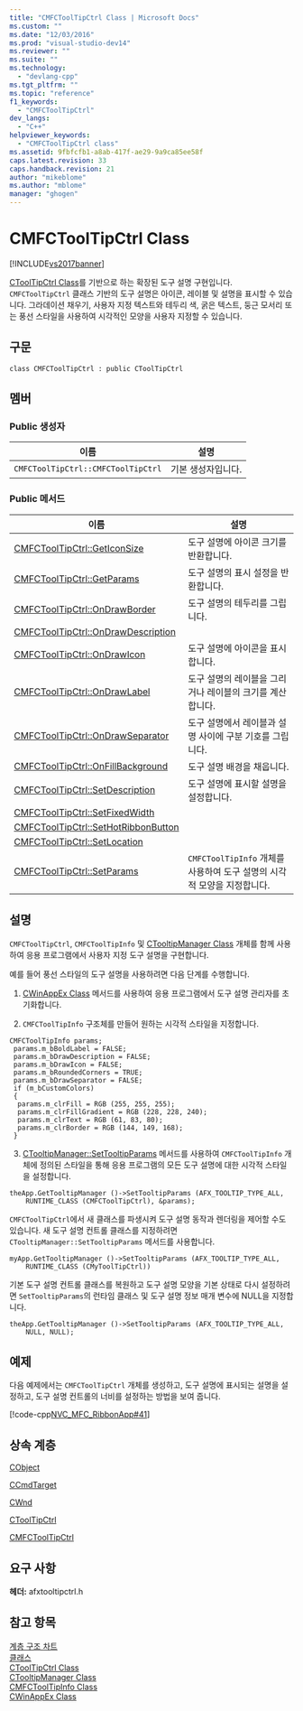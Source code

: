 ```yaml
---
title: "CMFCToolTipCtrl Class | Microsoft Docs"
ms.custom: ""
ms.date: "12/03/2016"
ms.prod: "visual-studio-dev14"
ms.reviewer: ""
ms.suite: ""
ms.technology: 
  - "devlang-cpp"
ms.tgt_pltfrm: ""
ms.topic: "reference"
f1_keywords: 
  - "CMFCToolTipCtrl"
dev_langs: 
  - "C++"
helpviewer_keywords: 
  - "CMFCToolTipCtrl class"
ms.assetid: 9fbfcfb1-a8ab-417f-ae29-9a9ca85ee58f
caps.latest.revision: 33
caps.handback.revision: 21
author: "mikeblome"
ms.author: "mblome"
manager: "ghogen"
---
```

# CMFCToolTipCtrl Class
[!INCLUDE[vs2017banner](../../assembler/inline/includes/vs2017banner.md)]

[CToolTipCtrl Class](../../mfc/reference/ctooltipctrl-class.md)를 기반으로 하는 확장된 도구 설명 구현입니다.  `CMFCToolTipCtrl` 클래스 기반의 도구 설명은 아이콘, 레이블 및 설명을 표시할 수 있습니다.  그라데이션 채우기, 사용자 지정 텍스트와 테두리 색, 굵은 텍스트, 둥근 모서리 또는 풍선 스타일을 사용하여 시각적인 모양을 사용자 지정할 수 있습니다.  
  
## 구문  
  
```  
class CMFCToolTipCtrl : public CToolTipCtrl  
```  
  
## 멤버  
  
### Public 생성자  
  
|이름|설명|  
|--------|--------|  
|`CMFCToolTipCtrl::CMFCToolTipCtrl`|기본 생성자입니다.|  
  
### Public 메서드  
  
|이름|설명|  
|--------|--------|  
|[CMFCToolTipCtrl::GetIconSize](../Topic/CMFCToolTipCtrl::GetIconSize.md)|도구 설명에 아이콘 크기를 반환합니다.|  
|[CMFCToolTipCtrl::GetParams](../Topic/CMFCToolTipCtrl::GetParams.md)|도구 설명의 표시 설정을 반환합니다.|  
|[CMFCToolTipCtrl::OnDrawBorder](../Topic/CMFCToolTipCtrl::OnDrawBorder.md)|도구 설명의 테두리를 그립니다.|  
|[CMFCToolTipCtrl::OnDrawDescription](../Topic/CMFCToolTipCtrl::OnDrawDescription.md)||  
|[CMFCToolTipCtrl::OnDrawIcon](../Topic/CMFCToolTipCtrl::OnDrawIcon.md)|도구 설명에 아이콘을 표시합니다.|  
|[CMFCToolTipCtrl::OnDrawLabel](../Topic/CMFCToolTipCtrl::OnDrawLabel.md)|도구 설명의 레이블을 그리거나 레이블의 크기를 계산합니다.|  
|[CMFCToolTipCtrl::OnDrawSeparator](../Topic/CMFCToolTipCtrl::OnDrawSeparator.md)|도구 설명에서 레이블과 설명 사이에 구분 기호를 그립니다.|  
|[CMFCToolTipCtrl::OnFillBackground](../Topic/CMFCToolTipCtrl::OnFillBackground.md)|도구 설명 배경을 채웁니다.|  
|[CMFCToolTipCtrl::SetDescription](../Topic/CMFCToolTipCtrl::SetDescription.md)|도구 설명에 표시할 설명을 설정합니다.|  
|[CMFCToolTipCtrl::SetFixedWidth](../Topic/CMFCToolTipCtrl::SetFixedWidth.md)||  
|[CMFCToolTipCtrl::SetHotRibbonButton](../Topic/CMFCToolTipCtrl::SetHotRibbonButton.md)||  
|[CMFCToolTipCtrl::SetLocation](../Topic/CMFCToolTipCtrl::SetLocation.md)||  
|[CMFCToolTipCtrl::SetParams](../Topic/CMFCToolTipCtrl::SetParams.md)|`CMFCToolTipInfo` 개체를 사용하여 도구 설명의 시각적 모양을 지정합니다.|  
  
## 설명  
 `CMFCToolTipCtrl`, `CMFCToolTipInfo` 및 [CTooltipManager Class](../../mfc/reference/ctooltipmanager-class.md) 개체를 함께 사용하여 응용 프로그램에서 사용자 지정 도구 설명을 구현합니다.  
  
 예를 들어 풍선 스타일의 도구 설명을 사용하려면 다음 단계를 수행합니다.  
  
 1.  [CWinAppEx Class](../../mfc/reference/cwinappex-class.md) 메서드를 사용하여 응용 프로그램에서 도구 설명 관리자를 초기화합니다.  
  
 2.  `CMFCToolTipInfo` 구조체를 만들어 원하는 시각적 스타일을 지정합니다.  
  
```  
CMFCToolTipInfo params;  
 params.m_bBoldLabel = FALSE;  
 params.m_bDrawDescription = FALSE;  
 params.m_bDrawIcon = FALSE;  
 params.m_bRoundedCorners = TRUE;  
 params.m_bDrawSeparator = FALSE;  
 if (m_bCustomColors)  
 {  
  params.m_clrFill = RGB (255, 255, 255);  
  params.m_clrFillGradient = RGB (228, 228, 240);  
  params.m_clrText = RGB (61, 83, 80);  
  params.m_clrBorder = RGB (144, 149, 168);  
 }  
```  
  
 3.  [CTooltipManager::SetTooltipParams](../Topic/CTooltipManager::SetTooltipParams.md) 메서드를 사용하여 `CMFCToolTipInfo` 개체에 정의된 스타일을 통해 응용 프로그램의 모든 도구 설명에 대한 시각적 스타일을 설정합니다.  
  
```  
theApp.GetTooltipManager ()->SetTooltipParams (AFX_TOOLTIP_TYPE_ALL,  
    RUNTIME_CLASS (CMFCToolTipCtrl), &params);  
```  
  
 `CMFCToolTipCtrl`에서 새 클래스를 파생시켜 도구 설명 동작과 렌더링을 제어할 수도 있습니다.  새 도구 설명 컨트롤 클래스를 지정하려면 `CTooltipManager::SetTooltipParams` 메서드를 사용합니다.  
  
```  
myApp.GetTooltipManager ()->SetTooltipParams (AFX_TOOLTIP_TYPE_ALL,  
    RUNTIME_CLASS (CMyToolTipCtrl))  
```  
  
 기본 도구 설명 컨트롤 클래스를 복원하고 도구 설명 모양을 기본 상태로 다시 설정하려면 `SetTooltipParams`의 런타임 클래스 및 도구 설명 정보 매개 변수에 NULL을 지정합니다.  
  
```  
theApp.GetTooltipManager ()->SetTooltipParams (AFX_TOOLTIP_TYPE_ALL,  
    NULL, NULL);  
```  
  
## 예제  
 다음 예제에서는 `CMFCToolTipCtrl` 개체를 생성하고, 도구 설명에 표시되는 설명을 설정하고, 도구 설명 컨트롤의 너비를 설정하는 방법을 보여 줍니다.  
  
 [!code-cpp[NVC_MFC_RibbonApp#41](../../mfc/reference/codesnippet/CPP/cmfctooltipctrl-class_1.cpp)]  
  
## 상속 계층  
 [CObject](../../mfc/reference/cobject-class.md)  
  
 [CCmdTarget](../../mfc/reference/ccmdtarget-class.md)  
  
 [CWnd](../../mfc/reference/cwnd-class.md)  
  
 [CToolTipCtrl](../../mfc/reference/ctooltipctrl-class.md)  
  
 [CMFCToolTipCtrl](../../mfc/reference/cmfctooltipctrl-class.md)  
  
## 요구 사항  
 **헤더:** afxtooltipctrl.h  
  
## 참고 항목  
 [계층 구조 차트](../../mfc/hierarchy-chart.md)   
 [클래스](../../mfc/reference/mfc-classes.md)   
 [CToolTipCtrl Class](../../mfc/reference/ctooltipctrl-class.md)   
 [CTooltipManager Class](../../mfc/reference/ctooltipmanager-class.md)   
 [CMFCToolTipInfo Class](../../mfc/reference/cmfctooltipinfo-class.md)   
 [CWinAppEx Class](../../mfc/reference/cwinappex-class.md)